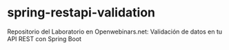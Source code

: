 # spring-restapi-validation
Repositorio del Laboratorio en Openwebinars.net: Validación de datos en tu API REST con Spring Boot
